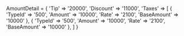 AmountDetail = {
    'Tip' => '20000',
    'Discount' => '11000',
    'Taxes'  => [
        {
            'TypeId' => '500',
            'Amount' => '10000',
            'Rate' => '2100',
            'BaseAmount' => '10000'
        },
        {
            'TypeId' => '500',
            'Amount' => '10000',
            'Rate' => '2100',
            'BaseAmount' => '10000'
        },
    ]
}